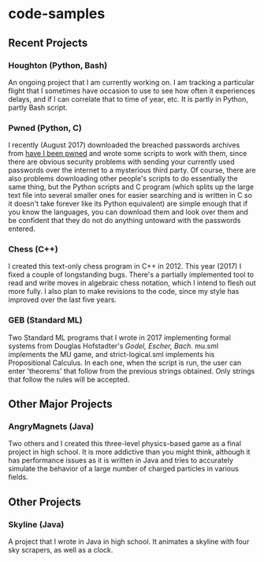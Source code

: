 # code-samples

## Recent Projects

### Houghton (Python, Bash)
An ongoing project that I am currently working on. I am tracking a particular flight that I sometimes have occasion to use to see how often it experiences delays, and if I can correlate that to time of year, etc. It is partly in Python, partly Bash script.

### Pwned (Python, C)
I recently (August 2017) downloaded the breached passwords archives from [have I been pwned](https://haveibeenpwned.com/) and wrote some scripts to work with them, since there are obvious security problems with sending your currently used passwords over the internet to a mysterious third party. Of course, there are also problems downloading other people's scripts to do essentially the same thing, but the Python scripts and C program (which splits up the large text file into several smaller ones for easier searching and is written in C so it doesn't take forever like its Python equivalent) are simple enough that if you know the languages, you can download them and look over them and be confident that they do not do anything untoward with the passwords entered.

### Chess (C++)
I created this text-only chess program in C++ in 2012. This year (2017) I fixed a couple of longstanding bugs. There's a partially implemented tool to read and write moves in algebraic chess notation, which I intend to flesh out more fully. I also plan to make revisions to the code, since my style has improved over the last five years.

### GEB (Standard ML)
Two Standard ML programs that I wrote in 2017 implementing formal systems from Douglas Hofstadter's _Godel, Escher, Bach_. mu.sml implements the MU game, and strict-logical.sml implements his Propositional Calculus. In each one, when the script is run, the user can enter 'theorems' that follow from the previous strings obtained. Only strings that follow the rules will be accepted.

## Other Major Projects

### AngryMagnets (Java)
Two others and I created this three-level physics-based game as a final project in high school. It is more addictive than you might think, although it has performance issues as it is written in Java and tries to accurately simulate the behavior of a large number of charged particles in various fields. 

## Other Projects

### Skyline (Java)
A project that I wrote in Java in high school. It animates a skyline with four sky scrapers, as well as a clock.
